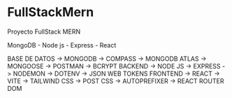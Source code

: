 # FullStackMern
Proyecto FullStack MERN

MongoDB  - Node js - Express - React 


BASE DE DATOS
-> MONGODB
-> COMPASS
-> MONGODB ATLAS
-> MONGOOSE
-> POSTMAN
-> BCRYPT
BACKEND
-> NODE JS
-> EXPRESS
-> NODEMON
-> DOTENV
-> JSON WEB TOKENS
FRONTEND
-> REACT 
-> VITE
-> TAILWIND CSS
-> POST CSS
-> AUTOPREFIXER
-> REACT ROUTER DOM

